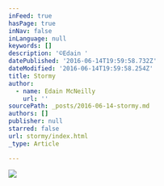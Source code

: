 ```yaml
---
inFeed: true
hasPage: true
inNav: false
inLanguage: null
keywords: []
description: '©Edain '
datePublished: '2016-06-14T19:59:58.732Z'
dateModified: '2016-06-14T19:59:58.254Z'
title: Stormy
author:
  - name: Edain McNeilly
    url: ''
sourcePath: _posts/2016-06-14-stormy.md
authors: []
publisher: null
starred: false
url: stormy/index.html
_type: Article

---
```

![](https://the-grid-user-content.s3-us-west-2.amazonaws.com/bf92ab76-ba19-4b61-9530-1a1f3446abd1.jpg)